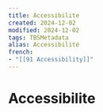 ```yaml
---
title: Accessibilite
created: 2024-12-02
modified: 2024-12-02
tags: TBSMetadata
alias: Accessibilité
french:
- "[[91 Accessibility]]"
---
```

# Accessibilite

